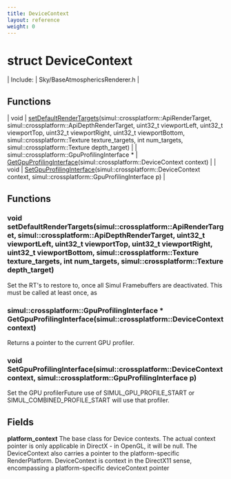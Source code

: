 ```yaml
---
title: DeviceContext
layout: reference
weight: 0
---
```

struct DeviceContext
===

| Include: | Sky/BaseAtmosphericsRenderer.h |



Functions
---

| void | [setDefaultRenderTargets](#setDefaultRenderTargets)(simul::crossplatform::ApiRenderTarget, simul::crossplatform::ApiDepthRenderTarget, uint32_t viewportLeft, uint32_t viewportTop, uint32_t viewportRight, uint32_t viewportBottom, simul::crossplatform::Texture texture_targets, int num_targets, simul::crossplatform::Texture depth_target) |
| simul::crossplatform::GpuProfilingInterface * | [GetGpuProfilingInterface](#GetGpuProfilingInterface)(simul::crossplatform::DeviceContext context) |
| void | [SetGpuProfilingInterface](#SetGpuProfilingInterface)(simul::crossplatform::DeviceContext context, simul::crossplatform::GpuProfilingInterface p) |


Functions
---
<a name="setDefaultRenderTargets"></a>
### void setDefaultRenderTargets(simul::crossplatform::ApiRenderTarget, simul::crossplatform::ApiDepthRenderTarget, uint32_t viewportLeft, uint32_t viewportTop, uint32_t viewportRight, uint32_t viewportBottom, simul::crossplatform::Texture texture_targets, int num_targets, simul::crossplatform::Texture depth_target)
Set the RT's to restore to, once all Simul Framebuffers are deactivated. This must be called at least once,
as
<a name="GetGpuProfilingInterface"></a>
### simul::crossplatform::GpuProfilingInterface * GetGpuProfilingInterface(simul::crossplatform::DeviceContext context)
Returns a pointer to the current GPU profiler.
<a name="SetGpuProfilingInterface"></a>
### void SetGpuProfilingInterface(simul::crossplatform::DeviceContext context, simul::crossplatform::GpuProfilingInterface p)
Set the GPU profilerFuture use of SIMUL_GPU_PROFILE_START or SIMUL_COMBINED_PROFILE_START will use that profiler.

Fields
---

**platform_context**  The base class for Device contexts. The actual context pointer is only applicable in DirectX - in OpenGL, it will be null.
The DeviceContext also carries a pointer to the platform-specific RenderPlatform.
DeviceContext is context in the DirectX11 sense, encompassing a platform-specific deviceContext pointer
